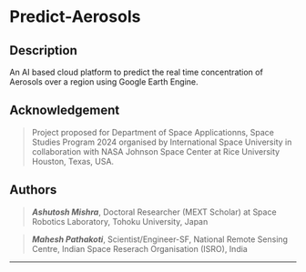 # Predict-Aerosols

## Description

An AI based cloud platform to predict the real time concentration of Aerosols over a region using Google Earth Engine. 

## Acknowledgement
> Project proposed for Department of Space Applicationns, Space Studies Program 2024 organised by International Space University in collaboration with NASA Johnson Space Center at Rice University Houston, Texas, USA.

## Authors
> 
> ***Ashutosh Mishra***, Doctoral Researcher (MEXT Scholar) at Space Robotics Laboratory, Tohoku University, Japan

> 	***Mahesh Pathakoti***, Scientist/Engineer-SF, National Remote Sensing Centre, Indian Space Reserach Organisation (ISRO), India 
***
